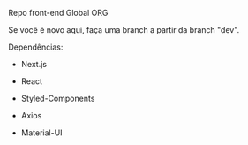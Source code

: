 Repo front-end Global ORG

Se você é novo aqui, faça uma branch a partir da branch "dev".

Dependências: 

- Next.js

- React

- Styled-Components

- Axios

- Material-UI
